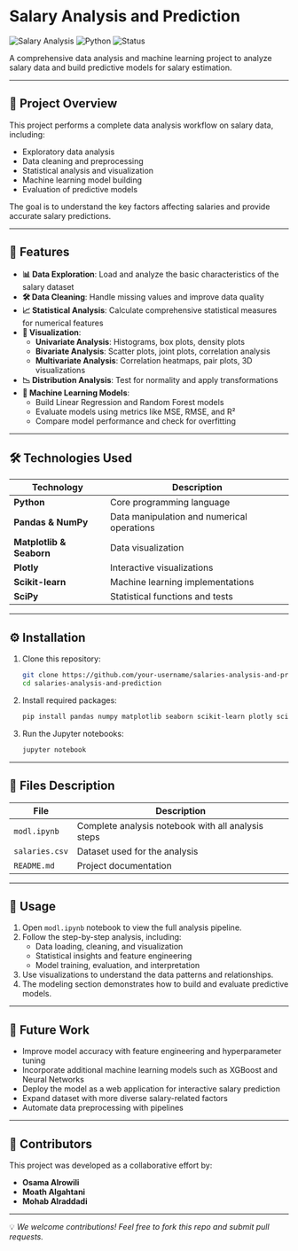 # Salary Analysis and Prediction

![Salary Analysis](https://img.shields.io/badge/Data%20Science-Salary%20Analysis-blue)
![Python](https://img.shields.io/badge/Python-3.x-brightgreen)
![Status](https://img.shields.io/badge/Status-Completed-success)

A comprehensive data analysis and machine learning project to analyze salary data and build predictive models for salary estimation.

---

## 📌 Project Overview
This project performs a complete data analysis workflow on salary data, including:
- Exploratory data analysis
- Data cleaning and preprocessing
- Statistical analysis and visualization
- Machine learning model building
- Evaluation of predictive models

The goal is to understand the key factors affecting salaries and provide accurate salary predictions.

---

## 🚀 Features

- **📊 Data Exploration**: Load and analyze the basic characteristics of the salary dataset
- **🛠️ Data Cleaning**: Handle missing values and improve data quality
- **📈 Statistical Analysis**: Calculate comprehensive statistical measures for numerical features
- **🎨 Visualization**:
  - **Univariate Analysis**: Histograms, box plots, density plots
  - **Bivariate Analysis**: Scatter plots, joint plots, correlation analysis
  - **Multivariate Analysis**: Correlation heatmaps, pair plots, 3D visualizations
- **📉 Distribution Analysis**: Test for normality and apply transformations
- **🤖 Machine Learning Models**:
  - Build Linear Regression and Random Forest models
  - Evaluate models using metrics like MSE, RMSE, and R²
  - Compare model performance and check for overfitting

---

## 🛠️ Technologies Used

| Technology  | Description |
|------------|-------------|
| **Python** | Core programming language |
| **Pandas & NumPy** | Data manipulation and numerical operations |
| **Matplotlib & Seaborn** | Data visualization |
| **Plotly** | Interactive visualizations |
| **Scikit-learn** | Machine learning implementations |
| **SciPy** | Statistical functions and tests |

---

## ⚙️ Installation

1. Clone this repository:
   ```bash
   git clone https://github.com/your-username/salaries-analysis-and-prediction.git
   cd salaries-analysis-and-prediction
   ```
2. Install required packages:
   ```bash
   pip install pandas numpy matplotlib seaborn scikit-learn plotly scipy
   ```
3. Run the Jupyter notebooks:
   ```bash
   jupyter notebook
   ```

---

## 📂 Files Description

| File | Description |
|------|-------------|
| `modl.ipynb` | Complete analysis notebook with all analysis steps |
| `salaries.csv` | Dataset used for the analysis |
| `README.md` | Project documentation |

---

## 📖 Usage

1. Open `modl.ipynb` notebook to view the full analysis pipeline.
2. Follow the step-by-step analysis, including:
   - Data loading, cleaning, and visualization
   - Statistical insights and feature engineering
   - Model training, evaluation, and interpretation
3. Use visualizations to understand the data patterns and relationships.
4. The modeling section demonstrates how to build and evaluate predictive models.

---

## 🔮 Future Work

- Improve model accuracy with feature engineering and hyperparameter tuning
- Incorporate additional machine learning models such as XGBoost and Neural Networks
- Deploy the model as a web application for interactive salary prediction
- Expand dataset with more diverse salary-related factors
- Automate data preprocessing with pipelines

---

## 🤝 Contributors

This project was developed as a collaborative effort by:
- **Osama Alrowili**
- **Moath Algahtani**
- **Mohab Alraddadi**

---

💡 *We welcome contributions! Feel free to fork this repo and submit pull requests.*

